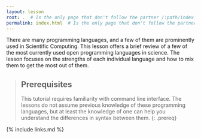 ```yaml
---
layout: lesson
root: .  # Is the only page that don't follow the partner /:path/index.html
permalink: index.html  # Is the only page that don't follow the partner /:path/index.html
---
```

There are many programming languages, and a few of them are prominently used in Scientific Computing. This lesson offers a brief review of a few of the most currently used open programming languages in science. The lesson focuses on the strengths of each individual language and how to mix them to get the most out of them.

> ## Prerequisites
>
> This tutorial requires familiarity with command line interface. The lessons do not assume previous knowledge of these programming languages, but at least the knowledge of one can help you understand the differences in syntax between them.
{: .prereq}

{% include links.md %}
